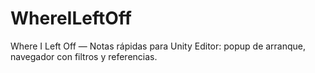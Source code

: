 # WhereILeftOff
Where I Left Off — Notas rápidas para Unity Editor: popup de arranque, navegador con filtros y referencias.
